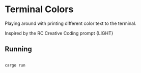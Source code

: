 # Terminal Colors

Playing around with printing different color text to the terminal.

Inspired by the RC Creative Coding prompt {LIGHT}

## Running

```shell

cargo run

```
